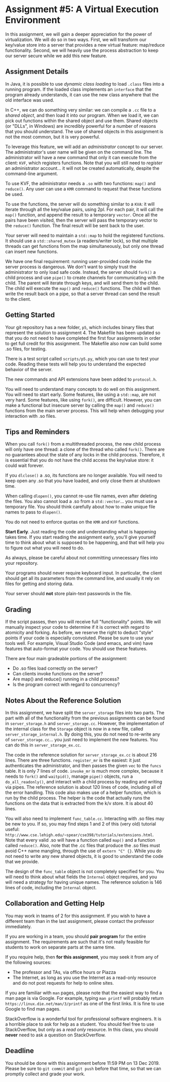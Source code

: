 # Assignment #5: A Virtual Execution Environment

In this assignment, we will gain a deeper appreciation for the power of
virtualization.  We will do so in two ways.  First, we will transform our
key/value store into a server that provides a new virtual feature: map/reduce
functionality.  Second, we will heavily use the process abstraction to keep our
server secure while we add this new feature.

## Assignment Details

In Java, it is possible to use *dynamic class loading* to load `.class` files
into a running program.  If the loaded class implements an `interface` that the
program already understands, it can use the new class anywhere that the old
interface was used.

In C++, we can do something very similar: we can compile a `.cc` file to a
*shared object*, and then load it into our program.  When we load it, we can
pick out functions within the shared object and use them.  Shared objects (or
"DLLs", in Windows) are incredibly powerful for a number of reasons that you
should understand.  The use of shared objects in this assignment is not the most
common, but it is very powerful.

To leverage this feature, we will add an *administrator* concept to our server.
The administrator's user name will be given on the command line.  The
administrator will have a new command that only it can execute from the client:
`KVF`, which registers functions.  Note that you will still need to *register*
an administrator account... it will not be created automatically, despite the
command-line argument.

To use KVF, the administrator needs a `.so` with two functions: `map()` and
`reduce()`.  Any user can use a `KMR` command to request that these functions be
used.

To use the functions, the server will do something similar to a `KVA`: it will
iterate through all the key/value pairs, using 2pl.  For each pair, it will call
the `map()` function, and append the result to a temporary `vector`.  Once all
the pairs have been visited, then the server will pass the temporary vector to
the `reduce()` function.  The final result will be sent back to the user.

Your server will need to maintain a `std::map` to hold the registered functions.
It should use a `std::shared_mutex` (a readers/writer lock), so that multiple
threads can get functions from the map simultaneously, but only one thread can
insert new functions.

We have one final requirement: running user-provided code inside the server
process is dangerous.  We don't want to simply trust the administrator to only
load safe code.  Instead, the server should `fork()` a child process and use
`pipe()` to create channels for communicating with the child.  The parent will
iterate through keys, and will send them to the child.  The child will execute
the `map()` and `reduce()` functions.  The child will then write the result back
on a pipe, so that a server thread can send the result to the client.

## Getting Started

Your git repository has a new folder, `p5`, which includes binary files that
represent the solution to assignment 4.  The Makefile has been updated so that
you do not need to have completed the first four assignments in order to get
full credit for this assignment.  The Makefile also now can build some .so
files, for testing.

There is a test script called `scripts/p5.py`, which you can use to test your
code.  Reading these tests will help you to understand the expected behavior of
the server.

The new commands and API extensions have been added to `protocol.h`.

You will need to understand many concepts to do well on this assignment.  You
will need to start early.  Some features, like using a `std::map`, are not very
hard.  Some features, like using `fork()`, are difficult.  However, you can make
a functional but insecure server by calling the `map()` and `reduce()` functions
from the main server process.  This will help when debugging your interaction
with .so files.

## Tips and Reminders

When you call `fork()` from a multithreaded process, the new child process will
only have one thread: a clone of the thread who called `fork()`.  There are no
guarantees about the state of any locks in the child process.  Therefore, it is
essential that you do not have the child access the key/value store: it could
wait forever.

If you `dlclose()` a .so, its functions are no longer available.  You will need
to keep open any .so that you have loaded, and only close them at shutdown time.

When calling `dlopen()`, you cannot re-use file names, even after deleting the
files.  You also cannot load a .so from a `std::vector`... you must use a
temporary file.  You should think carefully about how to make unique file names
to pass to `dlopen()`.

You do not need to enforce quotas on the `KMR` and `KVF` functions.

**Start Early**.  Just reading the code and understanding what is happening
takes time.  If you start reading the assignment early, you'll give yourself
time to think about what is supposed to be happening, and that will help you to
figure out what you will need to do.

As always, please be careful about not committing unnecessary files into your
repository.

Your programs should never require keyboard input. In particular, the client
should get all its parameters from the command line, and usually it rely on
files for getting and storing data.

Your server should **not** store plain-text passwords in the file.

## Grading

If the script passes, then you will receive full "functionality" points.  We
will manually inspect your code to determine if it is correct with regard to
atomicity and forking.  As before, we reserve the right to deduct "style" points
if your code is especially convoluted.  Please be sure to use your tools well.
For example, Visual Studio Code (and emacs, and vim) have features that
auto-format your code.  You should use these features.

There are four main gradeable portions of the assignment:

* Do .so files load correctly on the server?
* Can clients invoke functions on the server?
* Are map() and reduce() running in a child process?
* Is the program correct with regard to concurrency?

## Notes About the Reference Solution

In this assignment, we have split the `server_storage` files into two parts. The
part with all of the functionality from the previous assignments can be found in
`server_storage.h` and `server_storage.cc`.  However, the implementation of the
internal class for the `Storage` object is now in a new file, called
`server_storage_internal.h`.  By doing this, you do not need to re-write any of
`server_storage.cc`... you just need to implement the new features.  You can do
this in `server_storage_ex.cc`.

The code in the reference solution for `server_storage_ex.cc` is about 216
lines.  There are three functions.  `register_mr` is the easiest: it just
authenticates the administrator, and then passes the given `vec` to the `funcs`
table.  It is only 7 lines of code.  `invoke_mr` is much more complex, because
it needs to `fork()` and `waitpid()`, manage `pipe()` objects, run a
`do_all_readonly()`, and interact with a child process by reading and writing
via pipes.  The reference solution is about 120 lines of code, including all of
the error handling.  This code also makes use of a helper function, which is run
by the child process.  The helper is the code that actually runs the functions
on the data that is extracted from the k/v store.  It is about 40 lines.

You will also need to implement `func_table.cc`.  Interacting with .so files may
be new to you.  If so, you may find steps 1 and 2 of this (very old) tutorial
useful: `http://www.cse.lehigh.edu/~spear/cse398/tutorials/extensions.html`.
Note that every valid .so will have a function called `map()` and a function
called `reduce()`.  Also, note that the .cc files that produce the .so files
must avoid C++ name mangling, through the use of `extern "C" {}`.  While you do
not need to write any new shared objects, it is good to understand the code that
we provide.

The design of the `func_table` object is not completely specified for you.  You
will need to think about what fields the `Internal` object requires, and you
will need a strategy for having unique names.  The reference solution is 146
lines of code, including the `Internal` object.

## Collaboration and Getting Help

You may work in teams of 2 for this assignment.  If you wish to have a different
team than in the last assignment, please contact the professor immediately.

If you are working in a team, you should **pair program** for the entire
assignment.  The requirements are such that it's not really feasible for
students to work on separate parts at the same time.

If you require help, then **for this assignment**, you may seek it from any
of the following sources:

* The professor and TAs, via office hours or Piazza
* The Internet, as long as you use the Internet as a read-only resource and do
  not post requests for help to online sites.

If you are familiar with `man` pages, please note that the easiest way to find a
man page is via Google.  For example, typing `man printf` will probably return
`https://linux.die.net/man/3/printf` as one of the first links.  It is fine to
use Google to find man pages.

StackOverflow is a wonderful tool for professional software engineers.  It is a
horrible place to ask for help as a student.  You should feel free to use
StackOverflow, but only as a *read only* resource.  In this class, you should
**never** need to ask a question on StackOverflow.

## Deadline

You should be done with this assignment before 11:59 PM on 13 Dec 2019. Please
be sure to `git commit` and `git push` before that time, so that we can promptly
collect and grade your work.
